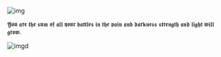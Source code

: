 ![img](http://www.mediumandghost.com/medias/images/ob-d4d913-140201020638236403.jpg)

𝖄𝖔𝖚 𝖆𝖗𝖊 𝖙𝖍𝖊 𝖘𝖚𝖒 𝖔𝖋 𝖆𝖑𝖑 𝖞𝖔𝖚𝖗 𝖇𝖆𝖙𝖙𝖑𝖊𝖘 𝖎𝖓 𝖙𝖍𝖊 𝖕𝖆𝖎𝖓 𝖆𝖓𝖉 𝖉𝖆𝖗𝖐𝖓𝖊𝖘𝖘 𝖘𝖙𝖗𝖊𝖓𝖌𝖙𝖍 𝖆𝖓𝖉 𝖑𝖎𝖌𝖍𝖙 𝖜𝖎𝖑𝖑 𝖌𝖗𝖔𝖜.

![imgd](https://badge.mediaplus.ma/darkblue/mlalama)
